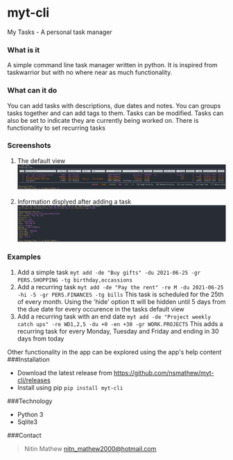 # myt-cli
My Tasks - A personal task manager

### What is it
A simple command line task manager written in python. It is inspired from taskwarrior but with no where near as much functionality. 

### What can it do
You can add tasks with descriptions, due dates and notes. You can groups tasks together and can add tags to them. Tasks can be modified. Tasks can also be set to indicate they are currently being worked on. There is functionality to set recurring tasks

### Screenshots
1. The default view
![TaskView](/images/TaskView.png)
&nbsp;
2. Information displyed after adding a task
![TaskView](/images/TaskAdd.png)
### Examples
1. Add a simple task
`myt add -de "Buy gifts" -du 2021-06-25 -gr PERS.SHOPPING -tg birthday,occassions`
&nbsp;
1. Add a recurring task
`myt add -de "Pay the rent" -re M -du 2021-06-25 -hi -5 -gr PERS.FINANCES -tg bills`
This task is scheduled for the 25th of every month. Using the 'hide' option tt will be hidden until 5 days from the due date for every occurence in the tasks default view 
&nbsp;
1. Add a recurring task with an end date
`myt add -de "Project weekly catch ups" -re WD1,2,5 -du +0 -en +30 -gr WORK.PROJECTS`
This adds a recurring task for every Monday, Tuesday and Friday and ending in 30 days from today

Other functionality in the app can be explored using the app's help content
###Installation
* Download the latest release from https://github.com/nsmathew/myt-cli/releases
* Install using pip `pip install myt-cli`

###Technology
* Python 3
* Sqlite3

###Contact
>Nitin Mathew
>nitn_mathew2000@hotmail.com